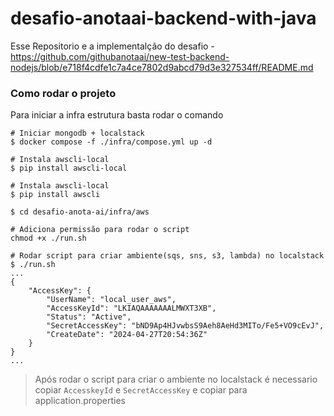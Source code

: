 # desafio-anotaai-backend-with-java

Esse Repositorio e a implementalção do desafio - https://github.com/githubanotaai/new-test-backend-nodejs/blob/e718f4cdfe1c7a4ce7802d9abcd79d3e327534ff/README.md

### Como rodar o projeto

Para iniciar a infra estrutura basta rodar o comando

```shell
# Iniciar mongodb + localstack
$ docker compose -f ./infra/compose.yml up -d

# Instala awscli-local
$ pip install awscli-local

# Instala awscli-local
$ pip install awscli

$ cd desafio-anota-ai/infra/aws

# Adiciona permissão para rodar o script
chmod +x ./run.sh

# Rodar script para criar ambiente(sqs, sns, s3, lambda) no localstack
$ ./run.sh
...
{
    "AccessKey": {
        "UserName": "local_user_aws",
        "AccessKeyId": "LKIAQAAAAAAALMWXT3XB",
        "Status": "Active",
        "SecretAccessKey": "bND9Ap4HJvwbsS9Aeh8AeHd3MITo/Fe5+VO9cEvJ",
        "CreateDate": "2024-04-27T20:54:36Z"
    }
}
...
```

> Após rodar o script para criar o ambiente no localstack é necessario copiar `AccesskeyId` e `SecretAccessKey` e copiar para application.properties

